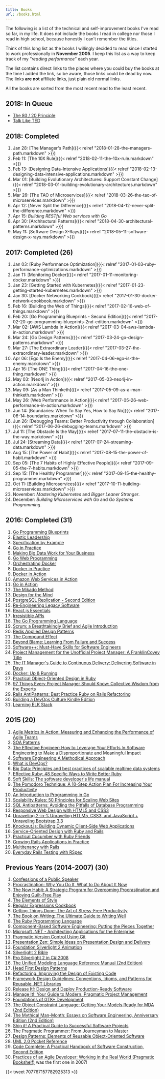 ```yaml
---
title: Books
url: /books.html
---
```


The following is a list of the technical and self-improvement books I've read so far, in my life. It does not include the books I read in college nor those I read in high school, because honestly I can't remember the titles.

Think of this long list as the books I willingly decided to read since I started to work professionally in **November 2005**. I keep this list as a way to keep track of my *"reading performance"* each year.

The list contains direct links to the places where you could buy the books at the time I added the link, so be aware, those links could be dead by now. The links **are not** affiliate links, just plain old normal links.

All the books are sorted from the most recent read to the least recent.

## 2018: In Queue

* [The 80 / 20 Principle](https://smile.amazon.com/gp/product/B000SEGG5G/)
* [Talk Like TED](https://smile.amazon.com/gp/product/B00F1RE1MK/)

## 2018: Completed

1. Jan 28: [The Manager's Path]({{< relref "2018-01-28-the-managers-path.markdown" >}})
1. Feb 11: [The 10X Rule]({{< relref "2018-02-11-the-10x-rule.markdown" >}})
1. Feb 13: [Designing Data-Intensive Applications]({{< relref "2018-02-13-designing-data-intensive-applications.markdown" >}}) 
1. Mar 01: [Building Evolutionary Architectures: Support Constant Change]({{< relref "2018-03-01-building-evolutionary-architectures.markdown" >}}) 
1. Mar 26: [The TAO of Microservices]({{< relref "2018-03-26-the-tao-of-microservices.markdown" >}})
1. Apr 12: [Never Split the Difference]({{< relref "2018-04-12-never-split-the-difference.markdown" >}})
1. Apr 15: _Building RESTful Web services with Go_
1. Apr 30: [Architectural Patterns]({{< relref "2018-04-30-architectural-patterns.markdown" >}})
1. May 11: [Software Design X-Rays]({{< relref "2018-05-11-software-design-x-rays.markdown" >}})

## 2017: Completed (26)

1. Jan 03: [Ruby Performance Optimization]({{< relref "2017-01-03-ruby-performance-optimizations.markdown" >}})
1. Jan 11: [Monitoring Docker]({{< relref "2017-01-11-monitoring-docker.markdown" >}})
1. Jan 23: [Getting Started with Kubernetes]({{< relref "2017-01-23-getting-started-kubernetes.markdown" >}})
1. Jan 30: [Docker Networking Cookbook]({{< relref "2017-01-30-docker-network-cookbook.markdown" >}})
1. Feb 16: [Building the Web of Things]({{< relref "2017-02-16-web-of-things.markdown" >}})
1. Feb 20: [Go Programming Blueprints - Second Edition]({{< relref "2017-02-20-go-programming-blueprints-2nd-edition.markdown" >}})
1. Mar 02: [AWS Lambda in Action]({{< relref "2017-03-04-aws-lambda-in-action.markdown" >}})
1. Mar 24: [Go Design Patterns]({{< relref "2017-03-24-go-design-patterns.markdown" >}})
1. Mar 27: [The Extraordinary Leader]({{< relref "2017-03-27-the-extraordinary-leader.markdown" >}})
1. Apr 06: [Ego Is the Enemy]({{< relref "2017-04-06-ego-is-the-enemy.markdown" >}})
1. Apr 16: [The ONE Thing]({{< relref "2017-04-16-the-one-thing.markdown" >}})
1. May 03: [Neo4j in Action]({{< relref "2017-05-03-neo4j-in-action.markdown" >}})
1. May 09: [As a Man Thinketh]({{< relref "2017-05-09-as-a-man-thinketh.markdown" >}})
1. May 26: [Web Performance in Action]({{< relref "2017-05-26-web-performance-in-action.markdown" >}})
1. Jun 14: [Boundaries: When To Say Yes, How to Say No]({{< relref "2017-06-14-boundaries.markdown" >}})
1. Jun 26: [Debugging Teams: Better Productivity through Collaboration]({{< relref "2017-06-26-debugging-teams.markdown" >}})
1. Jul 11: [The Obstacle Is the Way]({{< relref "2017-07-11-the-obstacle-is-the-way.markdown" >}})
1. Jul 24: [Streaming Data]({{< relref "2017-07-24-streaming-data.markdown" >}})
1. Aug 15: [The Power of Habit]({{< relref "2017-08-15-the-power-of-habit.markdown" >}})
1. Sep 05: [The 7 Habits of Highly Effective People]({{< relref "2017-09-05-the-7-habits.markdown" >}})
1. Sep 15: [The Healthy Programmer]({{< relref "2017-09-15-the-healthy-programmer.markdown" >}})
1. Oct 11: [Building Microservices]({{< relref "2017-10-11-building-microservices.markdown" >}})
1. November: _Mastering Kubernetes_ and _Bigger Leaner Stronger_.
1. December: _Building Microservices with Go_ and _Go Systems Programming_.

## 2016: Completed (31)

1. [Go Programming Blueprints](https://www.packtpub.com/application-development/go-programming-blueprints)
1. [Elastic Leadership](https://www.manning.com/books/elastic-leadership)
1. [Specification by Example](https://www.manning.com/books/specification-by-example)
1. [Go in Practice](https://www.manning.com/books/go-in-practice)
1. [Making Big Data Work for Your Business](https://www.packtpub.com/business/making-big-data-work-your-business)
1. [Go Web Programming](https://www.manning.com/books/go-web-programming)
1. [Orchestrating Docker](https://www.packtpub.com/virtualization-and-cloud/orchestrating-docker)
1. [Docker in Practice](https://www.manning.com/books/docker-in-practice)
1. [Docker in Action](https://www.manning.com/books/docker-in-action)
1. [Amazon Web Services in Action](https://www.manning.com/books/amazon-web-services-in-action)
1. [Go in Action](https://www.manning.com/books/go-in-action)
1. [The Mikado Method](https://www.manning.com/books/the-mikado-method)
1. [Design for the Mind](https://www.manning.com/books/design-for-the-mind)
1. [PostgreSQL Replication - Second Edition](https://www.packtpub.com/big-data-and-business-intelligence/postgresql-replication-second-edition)
1. [Re-Engineering Legacy Software](https://www.manning.com/books/re-engineering-legacy-software)
1. [React.js Essentials](https://www.packtpub.com/web-development/reactjs-essentials)
1. [Irresistible APIs](https://www.manning.com/books/irresistible-apis)
1. [The Go Programming Language](http://smile.amazon.com/gp/product/0134190440)
1. [Scrum: a Breathtakingly Brief and Agile Introduction](http://smile.amazon.com/Scrum-Breathtakingly-Brief-Agile-Introduction-ebook/dp/B007P5N8D4)
1. [Redis Applied Design Patterns](https://www.packtpub.com/big-data-and-business-intelligence/redis-applied-design-patterns)
1. [The Compound Effect](http://smile.amazon.com/gp/product/B005P1YCNK)
1. [Beyond Blame: Learning From Failure and Success](http://smile.amazon.com/gp/product/B016CJ5HUA)
1. [Software++: Must-Have Skills for Software Engineers](http://smile.amazon.com/gp/product/B00U4ZRQC6)
1. [Project Management for the Unofficial Project Manager: A FranklinCovey Title](http://smile.amazon.com/gp/product/B00RTYMOQS)
1. [The IT Manager's Guide to Continuous Delivery: Delivering Software in Days](http://smile.amazon.com/gp/product/B00L3OD6F8)
1. [Docker: Up & Running](http://smile.amazon.com/gp/product/B00ZGRS4XM)
1. [Practical Object-Oriented Design in Ruby](https://smile.amazon.com/dp/B0096BYG7C/)
1. [97 Things Every Project Manager Should Know: Collective Wisdom from the Experts](http://smile.amazon.com/gp/product/B002LYSEOC)
1. [Rails AntiPatterns: Best Practice Ruby on Rails Refactoring](http://smile.amazon.com/gp/product/B004C04QE0)
1. [Building a DevOps Culture Kindle Edition](http://smile.amazon.com/gp/product/B00CBM1WFC)
1. [Learning ELK Stack](https://www.packtpub.com/big-data-and-business-intelligence/learning-elk-stack)

## 2015 (20)

1. [Agile Metrics in Action: Measuring and Enhancing the Performance of Agile Teams](http://smile.amazon.com/gp/product/1617292486)
1. [SOA Patterns](http://smile.amazon.com/gp/product/1933988266)
1. [The Effective Engineer: How to Leverage Your Efforts In Software Engineering to Make a Disproportionate and Meaningful Impact](http://smile.amazon.com/gp/product/0996128107)
1. [Software Engineering A Methodical Approach](http://www.apress.com/9781484208489)
1. [What is DevOps?](http://smile.amazon.com/gp/product/B0084HJB56)
1. [Big Data: Principles and best practices of scalable realtime data systems](http://smile.amazon.com/gp/product/1617290343)
1. [Effective Ruby: 48 Specific Ways to Write Better Ruby](http://smile.amazon.com/gp/product/0133846970)
1. [Soft Skills: The software developer's life manual](http://smile.amazon.com/gp/product/1617292397)
1. [The Pomodoro Technique: A 10-Step Action Plan For Increasing Your Productivity](http://smile.amazon.com/gp/product/B011PZFPFI)
1. [An Introduction to Programming in Go](http://smile.amazon.com/Introduction-Programming-Go-Caleb-Doxsey/dp/1478355824)
1. [Scalability Rules: 50 Principles for Scaling Web Sites](http://smile.amazon.com/gp/product/B00503D1TY)
1. [SQL Antipatterns: Avoiding the Pitfalls of Database Programming](http://smile.amazon.com/gp/product/1934356557)
1. [Responsive Web Design with HTML5 and CSS3](http://smile.amazon.com/gp/product/B007SVJA3M)
1. [Unraveling 2-in-1: Unraveling HTLM5, CSS3, and JavaScript + Unraveling Bootstrap 3.3](http://smile.amazon.com/gp/product/B00OX1ZVTM)
1. [Knockout.js: Building Dynamic Client-Side Web Applications](http://smile.amazon.com/gp/product/B00QSO9RZQ)
1. [Service-Oriented Design with Ruby and Rails](http://smile.amazon.com/Service-Oriented-Design-Rails-Addison-Wesley-Professional/dp/0321659368)
1. [Practical Cucumber with Ruby Friends](https://leanpub.com/practicalcucumberwithrubyfriends)
1. [Growing Rails Applications in Practice](https://leanpub.com/growing-rails)
1. [Multitenancy with Rails](https://leanpub.com/multi-tenancy-rails)
1. [Everyday Rails Testing with RSpec](https://leanpub.com/everydayrailsrspec)

## Previous Years (2014-2007) (30)

1. [Confessions of a Public Speaker](http://smile.amazon.com/gp/product/0596801998)
1. [Procrastination: Why You Do It, What to Do About It Now](http://smile.amazon.com/gp/product/0738211702)
1. [The Now Habit: A Strategic Program for Overcoming Procrastination and Enjoying Guilt-Free Play](http://smile.amazon.com/gp/product/1585425524)
1. [The Elements of Style](http://smile.amazon.com/gp/product/1599869330)
1. [Regular Expressions Cookbook](http://smile.amazon.com/gp/product/0596520689)
1. [Getting Things Done: The Art of Stress-Free Productivity](http://smile.amazon.com/gp/product/0142000280)
1. [The Book on Writing: The Ultimate Guide to Writing Well](http://smile.amazon.com/gp/product/0966517695)
1. [The Ruby Programming Language](http://smile.amazon.com/gp/product/0596516177)
1. [Component-Based Software Engineering: Putting the Pieces Together](http://smile.amazon.com/gp/product/0201704854)
1. [Microsoft .NET - Architecting Applications for the Enterprise](http://smile.amazon.com/gp/product/073562609X)
1. [Pragmatic Version Control Using Git](http://smile.amazon.com/gp/product/1934356158)
1. [Presentation Zen: Simple Ideas on Presentation Design and Delivery](http://smile.amazon.com/gp/product/0321525655)
1. [Foundation Silverlight 2 Animation](http://smile.amazon.com/gp/product/1430215690)
1. [Silverlight 2 Bible](http://smile.amazon.com/gp/product/0470375000)
1. [Pro Silverlight 2 in C# 2008](http://smile.amazon.com/gp/product/1590599497)
1. [The Unified Modeling Language Reference Manual (2nd Edition)](http://smile.amazon.com/gp/product/0321245628)
1. [Head First Design Patterns](http://smile.amazon.com/gp/product/0596007124)
1. [Refactoring: Improving the Design of Existing Code](http://smile.amazon.com/gp/product/0201485672)
1. [Framework Design Guidelines: Conventions, Idioms, and Patterns for Reusable .NET Libraries](http://smile.amazon.com/gp/product/0321246756)
1. [Release It!: Design and Deploy Production-Ready Software](http://smile.amazon.com/gp/product/0978739213)
1. [Manage It!: Your Guide to Modern, Pragmatic Project Management](http://smile.amazon.com/gp/product/0978739248)
1. [Foundations of GTK+ Development](http://smile.amazon.com/gp/product/1590597931)
1. [The Object Constraint Language: Getting Your Models Ready for MDA (2nd Edition)](http://smile.amazon.com/gp/product/0321179366)
1. [The Mythical Man-Month: Essays on Software Engineering, Anniversary Edition (2nd Edition)](http://smile.amazon.com/gp/product/0201835959)
1. [Ship it! A Practical Guide to Successful Software Projects](http://smile.amazon.com/gp/product/0974514047)
1. [The Pragmatic Programmer: From Journeyman to Master](http://smile.amazon.com/gp/product/020161622X)
1. [Design Patterns: Elements of Reusable Object-Oriented Software](http://smile.amazon.com/gp/product/0201633612)
1. [UML 2.0 Pocket Reference](http://smile.amazon.com/gp/product/0596102089)
1. [Code Complete: A Practical Handbook of Software Construction, Second Edition](http://smile.amazon.com/gp/product/0735619670)
1. [Practices of an Agile Developer: Working in the Real World (Pragmatic Bookshelf)](http://smile.amazon.com/gp/product/097451408X) was the first one in 2007!

{{< tweet 707767157782925313 >}}

